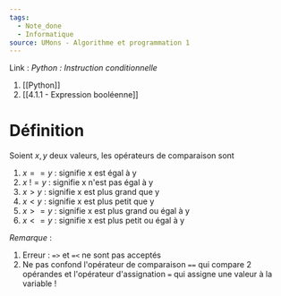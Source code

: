 ```yaml
---
tags:
  - Note_done
  - Informatique
source: UMons - Algorithme et programmation 1
---
```


Link : 
_Python : Instruction conditionnelle_
1. [[Python]]
2. [[4.1.1 - Expression booléenne]]


# Définition
Soient $x, y$ deux valeurs, les opérateurs de comparaison sont 
1. $x == y$ : signifie x est égal à y
2. $x\ != y$ : signifie x n'est pas égal à y
3. $x > y$ : signifie x est plus grand que y
4. $x < y$ : signifie x est plus petit que y
5. $x >= y$ : signifie x est plus grand ou égal à y
6. $x <= y$ : signifie x est plus petit ou égal à y
 
_Remarque_ :
1. Erreur : ``=>`` et `=<` ne sont pas acceptés
2. Ne pas confond l'opérateur de comparaison ``==`` qui compare 2 opérandes et l'opérateur d'assignation ``=`` qui assigne une valeur à la variable !

